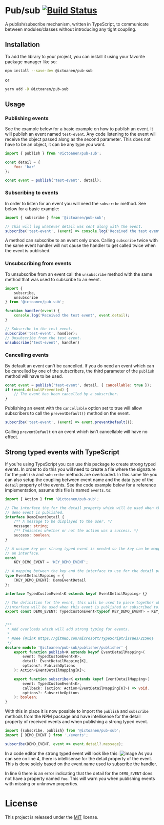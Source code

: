# Pub/sub [![Build Status](https://travis-ci.com/tbusser/pub-sub.svg?branch=master)](https://travis-ci.com/tbusser/pub-sub)

A publish/subscribe mechanism, written in TypeScript, to communicate between modules/classes without introducing any tight coupling.

## Installation
To add the library to your project, you can install it using your favorite package manager like so:
```bash
npm install --save-dev @ictoanen/pub-sub
```

or
```bash
yarn add -D @ictoanen/pub-sub
```

## Usage

### Publishing events
See the example below for a basic example on how to publish an event. It will publish an event named `test-event`. Any code listening to the event will receive the object passed along as the second parameter. This does not have to be an object, it can be any type you want.
```js
import { publish } from '@ictoanen/pub-sub';

const detail = {
    foo: 'bar'
};

const event = publish('test-event', detail);
```

### Subscribing to events
In order to listen for an event you will need the `subscribe` method. See below for a basic example:
```js
import { subscribe } from '@ictoanen/pub-sub';

// This will log whatever detail was sent along with the event.
subscribe('test-event', (event) => console.log('Received the test event', event.detail));
```
A method can subscribe to an event only once. Calling `subscribe` twice with the same event handler will not cause the handler to get called twice when the event is published.

### Unsubscribing from events
To unsubscribe from an event call the `unsubscribe` method with the same method that was used to subscribe to an event.
```js
import {
    subscribe,
    unsubscribe
} from '@ictoanen/pub-sub';

function handler(event) {
    console.log('Received the test event', event.detail);
}

// Subscribe to the test event.
subscribe('test-event', handler);
// Unsubscribe from the test event.
unsubscribe('test-event', handler)
```

### Cancelling events
By default an event can't be cancelled. If you do need an event which can be cancelled by one of the subscribers, the third parameter of the `publish` method will have to be used.
```js
const event = publish('test-event', detail, { cancellable: true });
if (event.defaultPrevented) {
    // The event has been cancelled by a subscriber.
}
```
Publishing an event with the `cancellable` option set to true will allow subscribers to call the `preventDefault()` method on the event.
```js
subscribe('test-event', (event) => event.preventDefault());
```
Calling `preventDefault` on an event which isn't cancellable will have no effect.

## Strong typed events with TypeScript
If you're using TypeScript you can use this package to create strong typed events. In order to do this you will need to create a file where the signature for the `publish` and `subscribe` methods are overloaded. In this same file you can also setup the coupling between event name and the data type of the `detail` property of the events. See the code example below for a reference implementation, assume this file is named `events.ts`:
```typescript
import { Action } from '@ictoanen/pub-sub';

// The interface the for the detail property which will be used when the
// demo event is published.
interface DemoEventDetail {
	/** A message to be displayed to the user. */
	message: string;
	/** Indicates whether or not the action was a success. */
	success: boolean;
}

// A unique key per strong typed event is needed so the key can be mapped to
// an interface.
const
	KEY_DEMO_EVENT = 'KEY_DEMO_EVENT';

// A mapping between the key and the interface to use for the detail property.
type EventDetailMapping = {
	[KEY_DEMO_EVENT]: DemoEventDetail
};

interface TypedCustomEvent<K extends keyof EventDetailMapping> {}

// The definition for the event, this will be used to piece together which
//interface will be used when this event is published or subscribed to.
export const DEMO_EVENT: TypedCustomEvent<typeof KEY_DEMO_EVENT> = KEY_DEMO_EVENT;


/**
 * Add overloads which will add strong typing for events.
 *
 * @see {@link https://github.com/microsoft/TypeScript/issues/21566}
 */
declare module '@ictoanen/pub-sub/publisher/publisher' {
	export function publish<K extends keyof EventDetailMapping>(
		event: TypedCustomEvent<K>,
		detail: EventDetailMapping[K],
		options?: PublishOptions
	): Action<EventDetailMapping[K]>;

	export function subscribe<K extends keyof EventDetailMapping>(
		event: TypedCustomEvent<K>,
		callback: (action: Action<EventDetailMapping[K]>) => void,
		options?: SubscribeOptions
	): boolean;
}
```

With this in place it is now possible to import the `publish` and `subscribe` methods from the NPM package and have intellisense for the detail property of received events and when publishing a strong typed event.
```typescript
import {subscribe, publish} from '@ictoanen/pub-sub';
import { DEMO_EVENT } from './events';

subscribe(DEMO_EVENT, event => event.detail?.message);
```

In a code editor the strong typed event will look like this:
![image](https://user-images.githubusercontent.com/5519027/75864930-0b8e2800-5e03-11ea-8017-cceec58e4487.png)
As you can see on line 4, there is intellisense for the detail property of the event. This is done solely based on the event name used to subscribe the handler.

In line 6 there is an error indicating that the detail for the `DEMO_EVENT` does not have a property named `foo`. This will warn you when publishing events with missing or unknown properties.


# License
This project is released under the [MIT](https://choosealicense.com/licenses/mit/) license.

